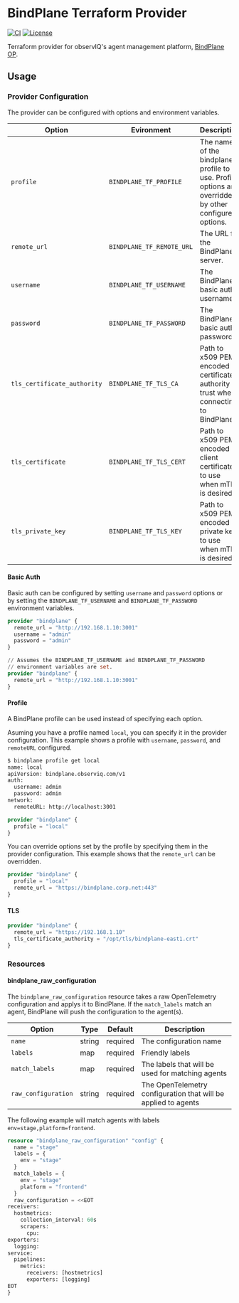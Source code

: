 BindPlane Terraform Provider
==========================

[![CI](https://github.com/observIQ/terraform-provider-bindplane/actions/workflows/ci.yml/badge.svg)](https://github.com/observIQ/terraform-provider-bindplane/actions/workflows/ci.yml)
[![License](https://img.shields.io/badge/License-Apache%202.0-blue.svg)](https://opensource.org/licenses/Apache-2.0)

Terraform provider for observIQ's agent management platform, [BindPlane OP](https://github.com/observIQ/bindplane-op).

## Usage

### Provider Configuration

The provider can be configured with options
and environment variables.

| Option                      | Evironment                | Description                  |
| --------------------------- | ------------------------- | ---------------------------- |
| `profile`                   | `BINDPLANE_TF_PROFILE`    | The name of the bindplane profile to use. Profile options are overridden by other configured options. | 
| `remote_url`                | `BINDPLANE_TF_REMOTE_URL` | The URL for the BindPlane server.  |
| `username`                  | `BINDPLANE_TF_USERNAME`   | The BindPlane basic auth username. |
| `password`                  | `BINDPLANE_TF_PASSWORD`   | The BindPlane basic auth password. |
| `tls_certificate_authority` | `BINDPLANE_TF_TLS_CA`     | Path to x509 PEM encoded certificate authority to trust when connecting to BindPlane. |
| `tls_certificate`           | `BINDPLANE_TF_TLS_CERT`   | Path to x509 PEM encoded client certificate to use when mTLS is desired. |
| `tls_private_key`           | `BINDPLANE_TF_TLS_KEY`    | Path to x509 PEM encoded private key to use when mTLS is desired. |

#### Basic Auth

Basic auth can be configured by setting `username` and `password` options or
by setting the `BINDPLANE_TF_USERNAME` and `BINDPLANE_TF_PASSWORD` environment
variables.

```tf
provider "bindplane" {
  remote_url = "http://192.168.1.10:3001"
  username = "admin"
  password = "admin"
}
```

```tf
// Assumes the BINDPLANE_TF_USERNAME and BINDPLANE_TF_PASSWORD
// environment variables are set.
provider "bindplane" {
  remote_url = "http://192.168.1.10:3001"
}
```

#### Profile

A BindPlane profile can be used instead of specifying each option.


Asuming you have a profile named `local`, you can specify it in the provider configuration. This
example shows a profile with `username`, `password`, and `remoteURL` configured.
```bash
$ bindplane profile get local
name: local
apiVersion: bindplane.observiq.com/v1
auth:
  username: admin
  password: admin
network:
  remoteURL: http://localhost:3001

```
```tf
provider "bindplane" {
  profile = "local"
}
```

You can override options set by the profile by specifying them in the
provider configuration. This example shows that the `remote_url` can be overridden.
```tf
provider "bindplane" {
  profile = "local"
  remote_url = "https://bindplane.corp.net:443"
}
```

#### TLS

```tf
provider "bindplane" {
  remote_url = "https://192.168.1.10"
  tls_certificate_authority = "/opt/tls/bindplane-east1.crt"
}
```

### Resources

#### bindplane_raw_configuration

The `bindplane_raw_configuration` resource takes a raw OpenTelemetry configuration and applys it
to BindPlane. If the `match_labels` match an agent, BindPlane will push the configuration to the agent(s).

| Option              | Type   | Default  | Description                  |
| ------------------- | -----  | -------- | ---------------------------- |
| `name`              | string | required | The configuration name                                         |
| `labels`            | map    | required | Friendly labels                                                |
| `match_labels`      | map    | required | The labels that will be used for matching agents               |
| `raw_configuration` | string | required | The OpenTelemetry configuration that will be applied to agents |

The following example will match agents with labels `env=stage,platform=frontend`.

```tf
resource "bindplane_raw_configuration" "config" {
  name = "stage"
  labels = {
    env = "stage"
  }
  match_labels = {
    env = "stage"
    platform = "frontend"
  }
  raw_configuration = <<EOT
receivers:
  hostmetrics:
    collection_interval: 60s
    scrapers:
      cpu:
exporters:
  logging:
service:
  pipelines:
    metrics:
      receivers: [hostmetrics]
      exporters: [logging]
EOT
}
```
